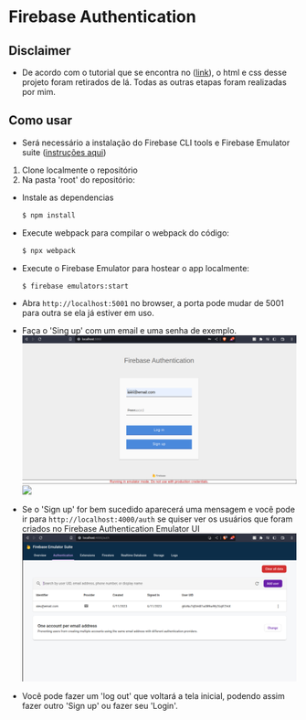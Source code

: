 # Firebase Authentication



## Disclaimer

* De acordo com o tutorial que se encontra no ([link](https://firebase.google.com/docs/auth/web/start)), o html e css desse projeto foram retirados de lá. Todas as outras etapas foram realizadas por mim.


## Como usar

* Será necessário a instalação do Firebase CLI tools e Firebase Emulator suite ([instruções aqui](https://firebase.google.com/docs/emulator-suite/install_and_configure))


1. Clone localmente o repositório
2. Na pasta 'root' do repositório:
* Instale as dependencias

    ```bash
    $ npm install
    ```

*  Execute webpack para compilar o webpack do código:

    ```bash
    $ npx webpack
    ```

* Execute o Firebase Emulator para hostear o app localmente:

    ```bash
    $ firebase emulators:start
    ```

* Abra `http://localhost:5001` no browser, a porta pode mudar de 5001 para outra se ela já estiver em uso.

* Faça o 'Sing up' com um email e uma senha de exemplo.
  ![](images/sign_up.png)
  ![](images/logeg_in.png)

* Se o 'Sign up' for bem sucedido aparecerá uma mensagem e você pode ir para `http://localhost:4000/auth` se quiser ver os usuários que foram criados no Firebase Authentication Emulator UI
  ![](images/emulator_suite.png)
* Você pode fazer um 'log out' que voltará a tela inicial, podendo assim fazer outro 'Sign up' ou fazer seu 'Login'.
